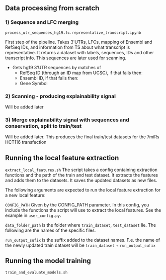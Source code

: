## Data processing from scratch
### 1) Sequence and LFC merging
```process_utr_sequences_hg19.fc.representative_transcript.ipynb```

First step of the pipeline. Takes 3'UTRs, LFCs, mapping of Ensembl and RefSeq IDs, and information from TS about what transcript is representative. It returns a dataset with labels, sequences, IDs and other transcript info. This sequences are later used for scanning.
- Gets hg19 3’UTR sequences by matches of 
    - RefSeq ID (through an ID map from UCSC), if that fails then:
    - Ensembl ID, if that fails then:
    - Gene Symbol
### 2) Scanning - producing explainability signal

Will be added later
### 3) Merge explainability signal with sequences and conservation, split to train/test

Will be added later. This produces the final train/test datasets for the 7miRs HCT116 transfection



## Running the local feature extraction
```extract_local_features.sh```
The script takes a config containing extraction functions and the path of the train and test dataset. It extracts the features and adds them to the datasets. It saves the updated datasets as new files.

The following arguments are expected to run the local feature extraction for a new local feature:

```CONFIG_PATH```
Given by the CONFIG_PATH parameter. In this config, you include the functions the script will use to extract the local features. See the example in ```user_config.py```.

```data_folder_path``` is the folder where ```train_dataset```, ```test_dataset``` lie. The following are the names of the specific files. 

```run_output_sufix``` is the suffix added to the dataset names. F.e. the name of the newly updated train dataset will be ```train_dataset``` + ```run_output_sufix```


## Running the model training

```train_and_evaluate_models.sh```
